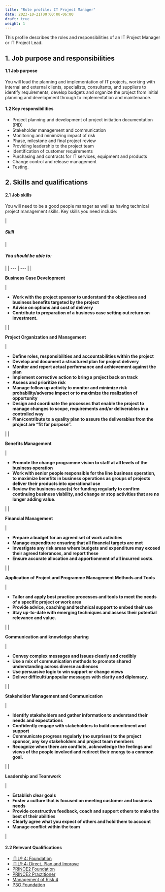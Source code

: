 ```yaml
---
title: "Role profile: IT Project Manager"
date: 2023-10-21T00:00:00-06:00
draft: true
weight: 1
---
```


This profile describes the roles and responsibilities of an IT Project Manager or IT Project Lead.

## 1. Job purpose and responsibilities

#### 1.1 Job purpose

You will lead the planning and implementation of IT projects, working with internal and external clients, specialists, consultants, and suppliers to identify requirements, develop budgets and organize the project from initial planning and development through to implementation and maintenance.

#### 1.2 Key responsibilities

*   Project planning and development of project initiation documentation (PID)
*   Stakeholder management and communication
*   Monitoring and minimizing impact of risk
*   Phase, milestone and final project review
*   Providing leadership to the project team
*   Identification of customer requirements
*   Purchasing and contracts for IT services, equipment and products
*   Change control and release management
*   Testing.

## 2. Skills and qualifications

#### 2.1 Job skills

You will need to be a good people manager as well as having technical project management skills. Key skills you need include:

| 
##### ****Skill****

 | 

##### ****You should be able to:****

 |
| --- | --- |
| 

****Business Case Development****

 | 

*   **Work with the project sponsor to understand the objectives and business benefits targeted by the project**
*   **Advise on options and cost of delivery**
*   **Contribute to preparation of a business case setting out return on investment.**

 |
| 

**Project Organization and Management**

 | 

*   **Define roles, responsibilities and accountabilities within the project**
*   **Develop and document a structured plan for project delivery**
*   **Monitor and report actual performance and achievement against the plan**
*   **Implement corrective action to bring a project back on track**
*   **Assess and prioritize risk**
*   **Manage follow up activity to monitor and minimize risk probability/adverse impact or to maximize the realization of opportunity**
*   **Design and coordinate the processes that enable the project to manage changes to scope, requirements and/or deliverables in a controlled way**
*   **Plan/contribute to a quality plan to assure the deliverables from the project are “fit for purpose”.**

 |
| 

**Benefits Management**

 | 

*   **Promote the change programme vision to staff at all levels of the business operation**
*   **Work with senior people responsible for the line business operation, to maximize benefits in business operations as groups of projects deliver their products into operational use**
*   **Review the business case(s) for funding regularly to confirm continuing business viability, and change or stop activities that are no longer adding value.**

 |
| 

**Financial Management**

 | 

*   **Prepare a budget for an agreed set of work activities**
*   **Manage expenditure ensuring that all financial targets are met**
*   **Investigate any risk areas where budgets and expenditure may exceed their agreed tolerances, and report these**
*   **Ensure accurate allocation and apportionment of all incurred costs.**

 |
| 

**Application of Project and Programme Management Methods and Tools**

 | 

*   **Tailor and apply best practice processes and tools to meet the needs of a specific project or work area**
*   **Provide advice, coaching and technical support to embed their use**
*   **Stay up-to-date with emerging techniques and assess their potential relevance and value.**

 |
| 

**Communication and knowledge sharing**

 | 

*   **Convey complex messages and issues clearly and credibly**
*   **Use a mix of communication methods to promote shared understanding across diverse audiences**
*   **Use persuasive logic to win support or change views**
*   **Deliver difficult/unpopular messages with clarity and diplomacy.**

 |
| 

**Stakeholder Management and Communication**

 | 

*   **Identify stakeholders and gather information to understand their needs and expectations**
*   **Confidently engage with stakeholders to build commitment and support**
*   **Communicate progress regularly (no surprises) to the project sponsor, any key stakeholders and project team members**
*   **Recognize when there are conflicts, acknowledge the feelings and views of the people involved and redirect their energy to a common goal.**

 |
| 

**Leadership and Teamwork**

 | 

*   **Establish clear goals**
*   **Foster a culture that is focused on meeting customer and business needs**
*   **Provide constructive feedback, coach and support others to make the best of their abilities**
*   **Clearly agree what you expect of others and hold them to account**
*   **Manage conflict within the team**

 |

#### 2.2 Relevant Qualifications

*   [ITIL® 4: Foundation](https://www.axelos.com/certifications/itil-service-management/itil-4-foundation)
*   [ITIL® 4: Direct, Plan and Improve](https://www.axelos.com/certifications/itil-service-management/managing-professional/direct-plan-and-improve)
*   [PRINCE2 Foundation](https://www.axelos.com/certifications/propath/prince2-project-management/prince2-foundation)
*   [PRINCE2 Practitioner](https://www.axelos.com/certifications/propath/prince2-project-management)
*   [Management of Risk 4](https://www.axelos.com/certifications/propath/mor-risk-management/mor-4-practitioner) 
*   [P3O Foundation](https://www.axelos.com/certifications/propath/p3o-project-offices/p3o-foundation)
